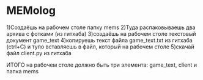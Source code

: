 # MEMolog
1)Создаёшь на рабочем столе папку mems
2)Туда распаковываешь два архива с фотками (из гитхаба)
3)создаёшь на рабочем столе текстовый документ game_text
4)копируешь текст файла game_text.txt из гитхаба (ctrl+C) и тупо вставляешь в файл, который на рабочем столе
5)скачай файл client.py из гитхаба

ИТОГО 
на рабочем столе должно быть три элемента: game_text, client и папка mems
